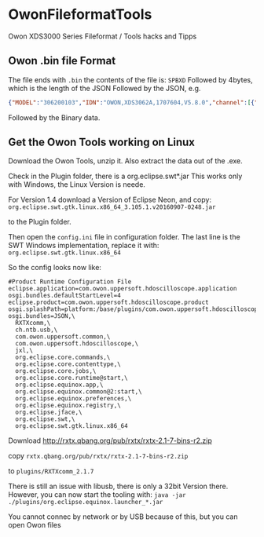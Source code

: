 # OwonFileformatTools
Owon XDS3000 Series Fileformat / Tools hacks and Tipps

## Owon .bin file Format
The file ends with `.bin`
the contents of the file is: `SPBXD`
Followed by 4bytes, which is the length of the JSON
Followed by the JSON, e.g.
```json
{"MODEL":"306200103","IDN":"OWON,XDS3062A,1707604,V5.8.0","channel":[{"Index":"CH1","Availability_Flag":"TRUE","Display_Switch":"OFF","Wave_Character":"CH1","Sample_Rate":"(200MS/s)","Acqu_Mode":"SAMPle","Storage_Depth":"40M","Display_Mode":"Normal","Hscale":"10ms","Vscale":"20.0mV","Reference_Zero":"0","Scroll_Pos_Time":"0.000000us","Trig_After_Time":"3.430000us","Trig_Tops_Tme":"0.000000us","Adc_Data_Time":"0.005000us","Adc_Data0_Time":"0.000000us","Voltage_Rate":"1.250000mv","Data_Length":"40000000","Probe_Magnification":"1X","Current_Rate":10000.000000,"Current_Ratio":12.500000,"Measure_Current_Switch":"OFF","Cyc":"0.000000us","Freq":"0.000000Hz","PRECISION":0},]
```

Followed by the Binary data.


## Get the Owon Tools working on Linux
Download the Owon Tools, unzip it. Also extract the data out of the .exe.

Check in the Plugin folder, there is a org.eclipse.swt*.jar
This works only with Windows, the Linux Version is neede.

For Version 1.4 download a Version of Eclipse Neon, and copy:
 `org.eclipse.swt.gtk.linux.x86_64_3.105.1.v20160907-0248.jar`

to the Plugin folder.

Then open the `config.ini` file in configuration folder.
The last line is the SWT Windows implementation, replace it with:
  `org.eclipse.swt.gtk.linux.x86_64`

So the config looks now like:
```
#Product Runtime Configuration File
eclipse.application=com.owon.uppersoft.hdoscilloscope.application
osgi.bundles.defaultStartLevel=4
eclipse.product=com.owon.uppersoft.hdoscilloscope.product
osgi.splashPath=platform:/base/plugins/com.owon.uppersoft.hdoscilloscope
osgi.bundles=JSON,\
  RXTXcomm,\
  ch.ntb.usb,\
  com.owon.uppersoft.common,\
  com.owon.uppersoft.hdoscilloscope,\
  jxl,\
  org.eclipse.core.commands,\
  org.eclipse.core.contenttype,\
  org.eclipse.core.jobs,\
  org.eclipse.core.runtime@start,\
  org.eclipse.equinox.app,\
  org.eclipse.equinox.common@2:start,\
  org.eclipse.equinox.preferences,\
  org.eclipse.equinox.registry,\
  org.eclipse.jface,\
  org.eclipse.swt,\
  org.eclipse.swt.gtk.linux.x86_64
```

Download
http://rxtx.qbang.org/pub/rxtx/rxtx-2.1-7-bins-r2.zip

copy
 `rxtx.qbang.org/pub/rxtx/rxtx-2.1-7-bins-r2.zip`

to
 `plugins/RXTXcomm_2.1.7`


There is still an issue with libusb, there is only a 32bit Version there.
However, you can now start the tooling with:
 `java -jar ./plugins/org.eclipse.equinox.launcher_*.jar`

You cannot connec by network or by USB because of this, but you can open Owon files







